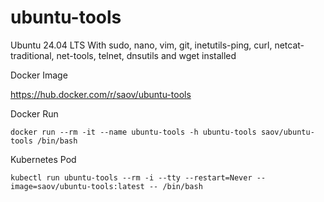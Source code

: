 # ubuntu-tools
Ubuntu 24.04 LTS With sudo, nano, vim, git, inetutils-ping, curl, netcat-traditional, net-tools, telnet, dnsutils and wget installed

Docker Image

https://hub.docker.com/r/saov/ubuntu-tools

Docker Run
```
docker run --rm -it --name ubuntu-tools -h ubuntu-tools saov/ubuntu-tools /bin/bash
```

Kubernetes Pod
```
kubectl run ubuntu-tools --rm -i --tty --restart=Never --image=saov/ubuntu-tools:latest -- /bin/bash
```

